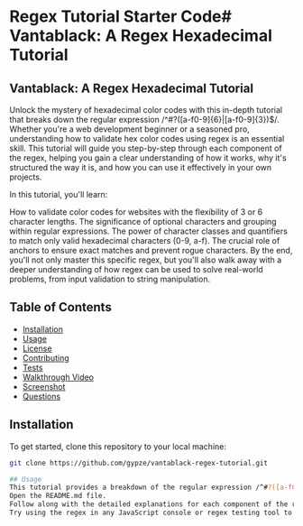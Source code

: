 # Regex Tutorial Starter Code# Vantablack: A Regex Hexadecimal Tutorial


## Vantablack: A Regex Hexadecimal Tutorial
Unlock the mystery of hexadecimal color codes with this in-depth tutorial that breaks down the regular expression /^#?([a-f0-9]{6}|[a-f0-9]{3})$/. Whether you're a web development beginner or a seasoned pro, understanding how to validate hex color codes using regex is an essential skill. This tutorial will guide you step-by-step through each component of the regex, helping you gain a clear understanding of how it works, why it's structured the way it is, and how you can use it effectively in your own projects.

In this tutorial, you'll learn:

How to validate color codes for websites with the flexibility of 3 or 6 character lengths.
The significance of optional characters and grouping within regular expressions.
The power of character classes and quantifiers to match only valid hexadecimal characters (0-9, a-f).
The crucial role of anchors to ensure exact matches and prevent rogue characters.
By the end, you'll not only master this specific regex, but you'll also walk away with a deeper understanding of how regex can be used to solve real-world problems, from input validation to string manipulation.



## Table of Contents

- [Installation](#installation)
- [Usage](#usage)
- [License](#license)
- [Contributing](#contributing)
- [Tests](#tests)
- [Walkthrough Video](#walkthrough-video)
- [Screenshot](#screenshot)
- [Questions](#questions)

## Installation

To get started, clone this repository to your local machine:

```bash
git clone https://github.com/gypze/vantablack-regex-tutorial.git

## Usage
This tutorial provides a breakdown of the regular expression /^#?([a-f0-9]{6}|[a-f0-9]{3})$/ used to validate hexadecimal color codes. Follow the explanations step by step as you learn how each part of the regex works and how it validates color codes that are used in web desig
Open the README.md file.
Follow along with the detailed explanations for each component of the regex.
Try using the regex in any JavaScript console or regex testing tool to experiment with different color codes.

